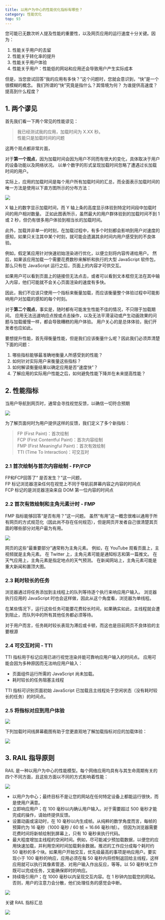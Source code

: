 ```yaml
---
title: 以用户为中心的性能优化指标有哪些？
category: 性能优化
top: 93
---
```


您可能已无数次听人提及性能的重要性，以及网页应用的运行速度十分关键。因为：

1. 性能关乎用户的去留
2. 性能关乎转化率的提升
3. 性能关乎用户体验
4. 性能关乎用户：性能低的网站和应用还会导致用户产生实际成本

但是，当您尝试回答“我的应用有多快？”这个问题时，您就会意识到，“快”是一个很模糊的概念。 我们所谓的“快”究竟是指什么？其情境为何？ 为谁提供高速度？提高到什么程度？

## 1. 两个谬见

首先我们看一下两个常见的性能谬见：

> 我已经测试我的应用，加载时间为 X.XX 秒。  
> 性能只是加载时间的问题

这两个观点都非常片面，

对于**第一个观点**，因为加载时间会因为用户不同而有很大的变化，具体取决于用户的设备功能以及网络状况。 以单个数字的形式呈现加载时间忽略了遭遇过长加载时间的用户。

实际上，应用的加载时间是每个用户所有加载时间的汇总，而全面表示加载时间的唯一方法是使用以下直方图所示的分布方法：

![](.gitbook/assets/55059453-fa448380-50a9-11e9-8bd3-ce4114082a02.png)

X 轴上的数字显示加载时间，而 Y 轴上条的高度显示体验到特定时间段中加载时间的用户相对数量。 正如此图表所示，虽然最大的用户群体验到的加载时间不到 1 或 2 秒，但仍有很多用户体验到相当长的加载时间。

此外，加载并非单一的时刻，在加载过程中，有多个时刻都会影响到用户对速度的感知，如果只关注其中某个时刻，就可能会遗漏其余时间内用户感受到的不良体验。

例如，假定某应用针对快速初始渲染进行优化，以便立刻将内容传递给用户。 然后，如果该应用加载一个需要花费数秒来解析和执行的大型 JavaScript 软件包，那么只有在 JavaScript 运行之后，页面上的内容才可供交互。

如果用户可以看到页面上的链接但无法点击，或者可以看到文本框但无法在其中输入内容，他们可能就不会关心页面渲染的速度有多快。

因此，我们不应该只使用一个指标来衡量加载，而应该衡量整个体验过程中可能影响用户对加载的感知的每个时刻。

对于**第二个观点**，事实是，随时都有可能发生性能不佳的情况，不只限于加载期间。 应用无法迅速响应点按或点击操作，以及无法平滑滚动或产生动画效果的问题与加载缓慢一样，都会导致糟糕的用户体验。 用户关心的是总体体验，我们开发者也应如此。

要想提升性能，首先得衡量性能，但是我们应该衡量什么呢？因此我们必须弄清楚下面的问题：

1. 哪些指标能够最准确地衡量人所感受到的性能？
2. 如何针对实际用户来衡量这些指标？
3. 如何解读衡量结果以确定应用是否“速度快”？
4. 了解应用的实际用户性能之后，如何避免性能下降并在未来提高性能？

## 2. 性能指标

当用户导航到网页时，通常会寻找视觉反馈，以确信一切符合预期

![](.gitbook/assets/55059504-10524400-50aa-11e9-9029-f2a9e179c005.png)

为了解页面何时为用户提供这样的反馈，我们定义了多个新指标：

> FP \(First Paint\)：首次绘制  
> FCP \(First Contentful Paint\)：首次内容绘制  
> FMP \(First Meaningful Paint\)：首次有效绘制  
> TTI \(Time To Interaction\)：可交互时

### 2.1 首次绘制与首次内容绘制 - FP/FCP

FP和FCP回答了“ 是否发生？”这一问题，  
FP 标记浏览器渲染任何在视觉上不同于导航前屏幕内容之内容的时间点  
FCP 标记的是浏览器渲染来自 DOM 第一位内容的时间点

### 2.2 首次有效绘制和主角元素计时 - FMP

FMP 指标能够回答“是否有用？”这一问题。 虽然“有用”这一概念很难以通用于所有网页的方式规范化（因此尚不存在任何规范），但是网页开发者自己很清楚其页面的哪些部分对用户最为有用。

![](.gitbook/assets/55059515-1b0cd900-50aa-11e9-9de6-33f4588e79c6.png)

网页的这些“最重要部分”通常称为主角元素。 例如，在 YouTube 观看页面上，主视频就是主角元素。 在 Twitter 上，主角元素可能是通知标志和第一篇推文。 在天气应用上，主角元素是指定地点的天气预测。 在新闻网站上，主角元素可能是重大新闻和置顶大图。

### 2.3 耗时较长的任务

浏览器通过将任务添加到主线程上的队列等待逐个执行来响应用户输入。 浏览器执行应用的 JavaScript 时也会这样做，因此从这个角度看，浏览器为单线程。

在某些情况下，运行这些任务可能要花费较长时间，如果确实如此，主线程就会遭到阻止，而队列中的所有其他任务都必须等待。

对于用户而言，任务耗时较长表现为滞后或卡顿，而这也是目前网页不良体验的主要根源

### 2.4 可交互时间 - TTI

TTI 指标用于标记应用已进行视觉渲染并能可靠响应用户输入的时间点。 应用可能会因为多种原因而无法响应用户输入：

* 页面组件运行所需的 JavaScript 尚未加载。
* 耗时较长的任务阻塞主线程

TTI 指标可识别页面初始 JavaScript 已加载且主线程处于空闲状态（没有耗时较长的任务）的时间点。

### 2.5 将指标对应到用户体验

![](.gitbook/assets/55059545-28c25e80-50aa-11e9-82e9-e9b1a740923b%20%281%29.png)

下列加载时间线屏幕截图有助于您更直观地了解加载指标对应的加载体验：

![](.gitbook/assets/55059552-2e1fa900-50aa-11e9-8fbd-b425554d772f.png)

## 3. RAIL 指导原则

RAIL 是一种以用户为中心的性能模型。每个网络应用均具有与其生命周期有关的四个不同方面，且这些方面以不同的方式影响着性能：

![](.gitbook/assets/55059657-78088f00-50aa-11e9-95a0-7d07f5978bae.png)

* 以用户为中心；最终目标不是让您的网站在任何特定设备上都能运行很快，而是使用户满意。
* 立即响应用户；在 100 毫秒以内确认用户输入。对于需要超过 500 毫秒才能完成的操作，请始终提供反馈。
* 设置动画或滚动时，在 10 毫秒以内生成帧。从纯粹的数学角度而言，每帧的预算约为 16 毫秒（1000 毫秒 / 60 帧 = 16.66 毫秒/帧）。 但因为浏览器需要花费时间将新帧绘制到屏幕上，只有 10 毫秒来执行代码。
* 最大程度增加主线程的空闲时间。例如，尽可能减少预加载数据，以便您的应用快速加载，并利用空闲时间加载剩余数据。推迟的工作应分成每个耗时约 50 毫秒的多个块。如果用户开始交互，优先级最高的事项是响应用户。要实现小于 100 毫秒的响应，应用必须在每 50 毫秒内将控制返回给主线程，这样应用就可以执行其像素管道、对用户输入作出反应，等等。以 50 毫秒块工作既可以完成任务，又能确保即时的响应。
* 持续吸引用户；在 1000 毫秒以内呈现交互内容。在 1 秒钟内加载您的网站。否则，用户的注意力会分散，他们处理任务的感觉会中断。

![](.gitbook/assets/55059667-7e970680-50aa-11e9-8e10-632da04577b6.png)

关键 RAIL 指标汇总

![](.gitbook/assets/55059677-848ce780-50aa-11e9-9bbc-5291cc5516a8.png)

